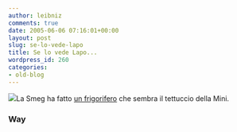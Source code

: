```yaml
---
author: leibniz
comments: true
date: 2005-06-06 07:16:01+00:00
layout: post
slug: se-lo-vede-lapo
title: Se lo vede Lapo...
wordpress_id: 260
categories:
- old-blog
---
```


![](http://www.wayelettrodomestici.net/root/img/7%29Smeg_150.jpg)La Smeg ha fatto [un frigorifero](http://www.wayelettrodomestici.net/root/378_1724.html) che sembra il tettuccio della Mini.   



### Way

  

  

